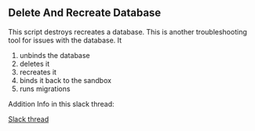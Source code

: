 ## Delete And Recreate Database

This script destroys recreates a database. This is another troubleshooting tool for issues with the database. It 

1. unbinds the database
2. deletes it
3. recreates it
4. binds it back to the sandbox
5. runs migrations

Addition Info in this slack thread:

[Slack thread](https://cisa-corp.slack.com/archives/C05BGB4L5NF/p1725495150772119)
